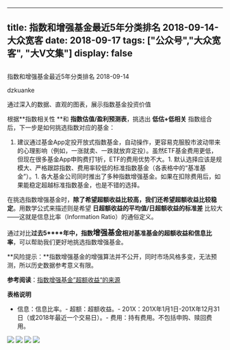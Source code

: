 
---
title:   指数和增强基金最近5年分类排名 2018-09-14-大众宽客
date: 2018-09-17
tags: ["公众号","大众宽客", "大V文集"]
display: false
---


## 



指数和增强基金最近5年分类排名 2018-09-14




dzkuanke




通过深入的数据、直观的图表，展示指数基金投资价值


根据**指数相关性&nbsp;**和&nbsp;**指数估值/盈利预测表**，挑选出&nbsp;**低估+低相关**&nbsp;指数组合后，下一步是如何挑选指数对应的基金：


1. 建议通过基金App定投开放式指数基金，自动操作，更容易克服股市波动带来的心理影响（例如，一涨就卖、一跌就放弃定投）。虽然ETF基金费用更低，但现在很多基金App申购费打1折，ETF的费用优势不大。1. 默认选择应该是规模大、严格跟踪指数、费用率较低的标准指数基金（各表格中的“基准基金”）。1. 各大基金公司同时推出了多种指数增强基金。如果在扣除费用后，如果能稳定超越标准指数基金，也是不错的选择。


在挑选指数增强基金时<h-char unicode="ff0c" class="" style="max-width: 100%;box-sizing: border-box !important;word-wrap: break-word !important;">，</h-char>**除了希望超额收益比较高**<h-char unicode="ff0c" class="" style="max-width: 100%;box-sizing: border-box !important;word-wrap: break-word !important;"><h-inner style="max-width: 100%;box-sizing: border-box !important;word-wrap: break-word !important;">**，**</h-inner></h-char>**我们还希望超额收益比较稳定**<h-char unicode="3002" class="" style="max-width: 100%;box-sizing: border-box !important;word-wrap: break-word !important;">。</h-char>用数学公式来描述则是希望&nbsp;**日超额收益的平均值/日超额收益的标准差**&nbsp;比较大<h-char unicode="2014" class="" style="max-width: 100%;box-sizing: border-box !important;word-wrap: break-word !important;">——</h-char>这就是信息比率<h-char unicode="ff08" class="" style="max-width: 100%;box-sizing: border-box !important;word-wrap: break-word !important;">（</h-char>Information Ratio<h-char unicode="ff09" class="" style="max-width: 100%;box-sizing: border-box !important;word-wrap: break-word !important;">）</h-char>的通俗定义<h-char unicode="3002" class="" style="max-width: 100%;box-sizing: border-box !important;word-wrap: break-word !important;">。</h-char>

<h-char unicode="3002" class="" style="max-width: 100%;box-sizing: border-box !important;word-wrap: break-word !important;"></h-char>

通过对比**过去5****年中，指数<strong style="max-width: 100%;font-size: 17px;box-sizing: border-box !important;word-wrap: break-word !important;">增强基金**相对基准基</strong>**金的超额收益和信息比率**<h-char unicode="ff0c" class="" style="max-width: 100%;box-sizing: border-box !important;word-wrap: break-word !important;">，</h-char>可以帮助我们更好地挑选指数增强基金。



**风险提示：**指数增强基金的增强算法并不公开，同时市场风格多变，无法预测，所以历史数据参考意义有限。



**参考阅读**：[指数增强基金”超额收益“的来源](http://mp.weixin.qq.com/s?__biz=MzAwMTc1MDcwNw==&amp;mid=2648272968&amp;idx=1&amp;sn=598917da4403d77210aa3b1a460658e4&amp;chksm=82f93394b58eba82c9a7cb228c22c656fe88c5203ff149473f9edd2d4127e44df65f5bdb146b&amp;scene=21#wechat_redirect)



**表格说明**
- 信息：信息比率。- 超额：超额收益。- 201X：201X年1月1日-201X年12月31日（或2018年最近一个交易日）。- 费用：持有费用。不包括申购、赎回费用。


<img class="" data-copyright="0" data-ratio="1.1472" data-s="300,640" src="https://mmbiz.qpic.cn/mmbiz_png/PKw3FQPmhIg66mpseuzO9SqXo1Jczic784e9pcU4S66VlialQXhC5s88Z6PciaG4zRytklWvdKeNorib0Y5wAAkh0g/640?wx_fmt=png" data-type="png" data-w="1250" style=""/>

<img class="" data-copyright="0" data-ratio="0.9712460063897763" data-s="300,640" src="https://mmbiz.qpic.cn/mmbiz_png/PKw3FQPmhIg66mpseuzO9SqXo1Jczic78EtF4qFrBphUPgFhZUEvTSd6nVx2As7pT9EvmFp29nibbpB4M68juicibA/640?wx_fmt=png" data-type="png" data-w="1252" style=""/>

<img class="" data-copyright="0" data-ratio="1.0239234449760766" data-s="300,640" src="https://mmbiz.qpic.cn/mmbiz_png/PKw3FQPmhIg66mpseuzO9SqXo1Jczic78YOzTXGyeUWNIQLiaibKmk5uKA5XxhIiaJNczhSKuia1JEqpjB4ia3Qc5rRA/640?wx_fmt=png" data-type="png" data-w="1254" style=""/>

<img class="" data-copyright="0" data-ratio="0.42215088282504015" data-s="300,640" src="https://mmbiz.qpic.cn/mmbiz_png/PKw3FQPmhIg66mpseuzO9SqXo1Jczic78HzofBDejK9VpOsCl5qb5ew58Fia2bCLQI6GtS4ibREQmAJmeW3d6odBw/640?wx_fmt=png" data-type="png" data-w="1246" style=""/>






















